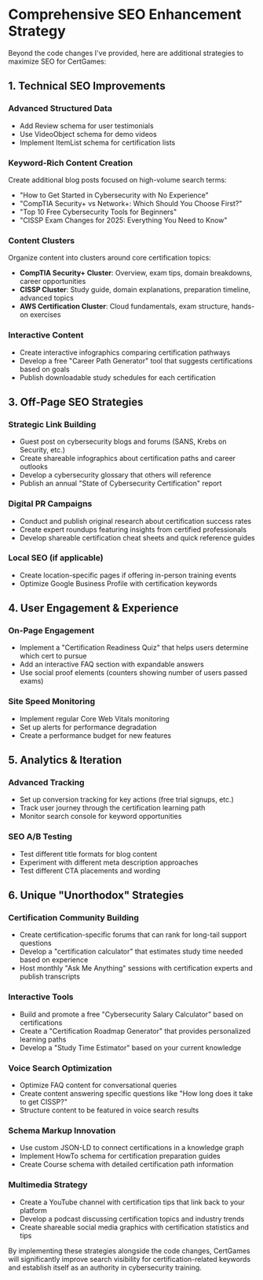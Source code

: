 # Comprehensive SEO Enhancement Strategy

Beyond the code changes I've provided, here are additional strategies to maximize SEO for CertGames:

## 1. Technical SEO Improvements


### Advanced Structured Data
- Add Review schema for user testimonials
- Use VideoObject schema for demo videos
- Implement ItemList schema for certification lists



### Keyword-Rich Content Creation
Create additional blog posts focused on high-volume search terms:
- "How to Get Started in Cybersecurity with No Experience"
- "CompTIA Security+ vs Network+: Which Should You Choose First?"
- "Top 10 Free Cybersecurity Tools for Beginners"
- "CISSP Exam Changes for 2025: Everything You Need to Know"

### Content Clusters
Organize content into clusters around core certification topics:
- **CompTIA Security+ Cluster**: Overview, exam tips, domain breakdowns, career opportunities
- **CISSP Cluster**: Study guide, domain explanations, preparation timeline, advanced topics
- **AWS Certification Cluster**: Cloud fundamentals, exam structure, hands-on exercises

### Interactive Content
- Create interactive infographics comparing certification pathways
- Develop a free "Career Path Generator" tool that suggests certifications based on goals
- Publish downloadable study schedules for each certification

## 3. Off-Page SEO Strategies

### Strategic Link Building
- Guest post on cybersecurity blogs and forums (SANS, Krebs on Security, etc.)
- Create shareable infographics about certification paths and career outlooks
- Develop a cybersecurity glossary that others will reference
- Publish an annual "State of Cybersecurity Certification" report

### Digital PR Campaigns
- Conduct and publish original research about certification success rates
- Create expert roundups featuring insights from certified professionals
- Develop shareable certification cheat sheets and quick reference guides

### Local SEO (if applicable)
- Create location-specific pages if offering in-person training events
- Optimize Google Business Profile with certification keywords

## 4. User Engagement & Experience

### On-Page Engagement
- Implement a "Certification Readiness Quiz" that helps users determine which cert to pursue
- Add an interactive FAQ section with expandable answers
- Use social proof elements (counters showing number of users passed exams)

### Site Speed Monitoring
- Implement regular Core Web Vitals monitoring
- Set up alerts for performance degradation
- Create a performance budget for new features

## 5. Analytics & Iteration

### Advanced Tracking
- Set up conversion tracking for key actions (free trial signups, etc.)
- Track user journey through the certification learning path
- Monitor search console for keyword opportunities

### SEO A/B Testing
- Test different title formats for blog content
- Experiment with different meta description approaches
- Test different CTA placements and wording

## 6. Unique "Unorthodox" Strategies

### Certification Community Building
- Create certification-specific forums that can rank for long-tail support questions
- Develop a "certification calculator" that estimates study time needed based on experience
- Host monthly "Ask Me Anything" sessions with certification experts and publish transcripts

### Interactive Tools
- Build and promote a free "Cybersecurity Salary Calculator" based on certifications
- Create a "Certification Roadmap Generator" that provides personalized learning paths
- Develop a "Study Time Estimator" based on your current knowledge

### Voice Search Optimization
- Optimize FAQ content for conversational queries
- Create content answering specific questions like "How long does it take to get CISSP?"
- Structure content to be featured in voice search results

### Schema Markup Innovation
- Use custom JSON-LD to connect certifications in a knowledge graph
- Implement HowTo schema for certification preparation guides
- Create Course schema with detailed certification path information

### Multimedia Strategy
- Create a YouTube channel with certification tips that link back to your platform
- Develop a podcast discussing certification topics and industry trends
- Create shareable social media graphics with certification statistics and tips

By implementing these strategies alongside the code changes, CertGames will significantly improve search visibility for certification-related keywords and establish itself as an authority in cybersecurity training.
